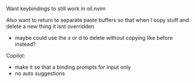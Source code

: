Want keybindings to still work in oil.nvim

Also want to return to separate paste buffers so that when I copy stuff and delete a new thing it isnt overridden
- maybe could use the <leader>x or <leader>d to delete without copying like before instead?

Copilot:
- make it so that a binding prompts for input only
- no auto suggestions
